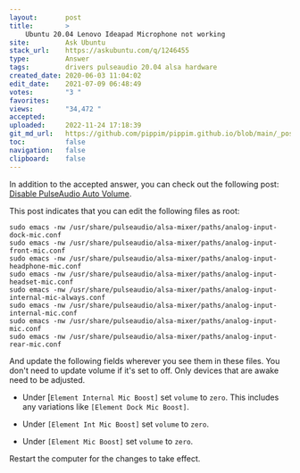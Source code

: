 ```yaml
---
layout:       post
title:        >
    Ubuntu 20.04 Lenovo Ideapad Microphone not working
site:         Ask Ubuntu
stack_url:    https://askubuntu.com/q/1246455
type:         Answer
tags:         drivers pulseaudio 20.04 alsa hardware
created_date: 2020-06-03 11:04:02
edit_date:    2021-07-09 06:48:49
votes:        "3 "
favorites:    
views:        "34,472 "
accepted:     
uploaded:     2022-11-24 17:18:39
git_md_url:   https://github.com/pippim/pippim.github.io/blob/main/_posts/2020/2020-06-03-Ubuntu-20.04-Lenovo-Ideapad-Microphone-not-working.md
toc:          false
navigation:   false
clipboard:    false
---
```


In addition to the accepted answer, you can check out the following post: [Disable PulseAudio Auto Volume][1].

This post indicates that you can edit the following files as root:

``` 
sudo emacs -nw /usr/share/pulseaudio/alsa-mixer/paths/analog-input-dock-mic.conf
sudo emacs -nw /usr/share/pulseaudio/alsa-mixer/paths/analog-input-front-mic.conf
sudo emacs -nw /usr/share/pulseaudio/alsa-mixer/paths/analog-input-headphone-mic.conf
sudo emacs -nw /usr/share/pulseaudio/alsa-mixer/paths/analog-input-headset-mic.conf
sudo emacs -nw /usr/share/pulseaudio/alsa-mixer/paths/analog-input-internal-mic-always.conf
sudo emacs -nw /usr/share/pulseaudio/alsa-mixer/paths/analog-input-internal-mic.conf
sudo emacs -nw /usr/share/pulseaudio/alsa-mixer/paths/analog-input-mic.conf
sudo emacs -nw /usr/share/pulseaudio/alsa-mixer/paths/analog-input-rear-mic.conf
```

And update the following fields wherever you see them in these files. You don't need to update volume if it's set to off. Only devices that are awake need to be adjusted.

-    Under [`Element Internal Mic Boost]` set `volume`  to `zero`. This includes any variations like `[Element Dock Mic Boost]`.

-    Under `[Element Int Mic Boost]` set `volume`  to `zero`.

-    Under `[Element Mic Boost]` set `volume`  to `zero`.


Restart the computer for the changes to take effect.

  [1]: https://nzeid.net/pulseaudio-disable-auto-volume
